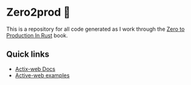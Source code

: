 # Zero2prod 🦀

This is a repository for all code generated as I work through the [Zero to Production In Rust](https://www.zero2prod.com/index.html?country=the%20UK&discount_code=VAT20) book.

## Quick links

- [Actix-web Docs](https://actix.rs/docs)
- [Active-web examples](https://github.com/actix/examples#readme)
